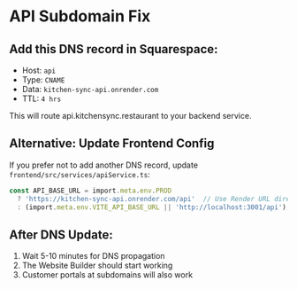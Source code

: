 # API Subdomain Fix

## Add this DNS record in Squarespace:

- Host: `api`
- Type: `CNAME`
- Data: `kitchen-sync-api.onrender.com`
- TTL: `4 hrs`

This will route api.kitchensync.restaurant to your backend service.

## Alternative: Update Frontend Config

If you prefer not to add another DNS record, update `frontend/src/services/apiService.ts`:

```typescript
const API_BASE_URL = import.meta.env.PROD 
  ? 'https://kitchen-sync-api.onrender.com/api'  // Use Render URL directly
  : (import.meta.env.VITE_API_BASE_URL || 'http://localhost:3001/api');
```

## After DNS Update:

1. Wait 5-10 minutes for DNS propagation
2. The Website Builder should start working
3. Customer portals at subdomains will also work 